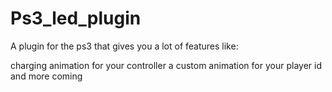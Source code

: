 # Ps3_led_plugin
A plugin for the ps3 that gives you a lot of features like:

charging animation for your controller
a custom animation for your player id
and more coming
